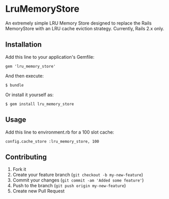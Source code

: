 # LruMemoryStore

An extremely simple LRU Memory Store designed to replace the Rails MemoryStore with an LRU cache eviction strategy.
Currently, Rails 2.x only.

## Installation

Add this line to your application's Gemfile:

    gem 'lru_memory_store'

And then execute:

    $ bundle

Or install it yourself as:

    $ gem install lru_memory_store

## Usage

Add this line to environment.rb for a 100 slot cache:

    config.cache_store :lru_memory_store, 100

## Contributing

1. Fork it
2. Create your feature branch (`git checkout -b my-new-feature`)
3. Commit your changes (`git commit -am 'Added some feature'`)
4. Push to the branch (`git push origin my-new-feature`)
5. Create new Pull Request
